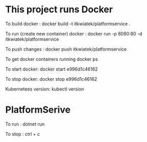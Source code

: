 # This project runs Docker

To build docker :
docker build -t itkwiatek/platformservice .

To run (create new container) docker :
docker run -p 8080:80 -d itkwiatek/platformservice

To push changes : 
docker push itkwiatek/platformservice

To get docker containers running
docker ps

To start docker:
docker start e996d1c46162

To stop docker:
docker stop e996d1c46162

Kubernetees version:
kubectl version

# PlatformSerive 

To run : 
dotnet run

To stop : 
ctrl + c
